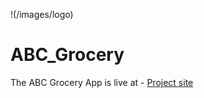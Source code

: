 !(/images/logo)

# ABC_Grocery

The ABC Grocery App is live at - [Project site](https://ritesh-abc-grocery.herokuapp.com)
